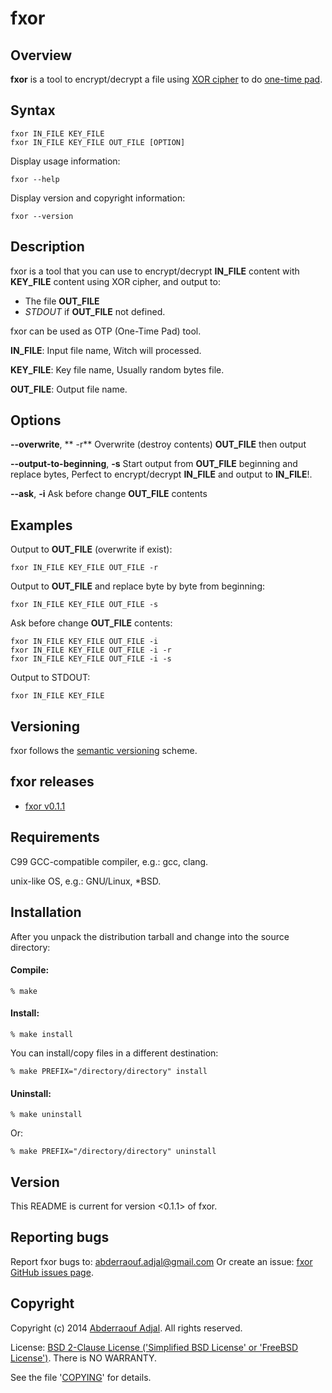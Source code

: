 fxor
====

## Overview

**fxor** is a tool to encrypt/decrypt a file using [XOR cipher](http://en.wikipedia.org/wiki/XOR_cipher) to do [one-time pad](http://en.wikipedia.org/wiki/One-time_pad).


## Syntax

	fxor IN_FILE KEY_FILE
	fxor IN_FILE KEY_FILE OUT_FILE [OPTION]

Display usage information:

	fxor --help

Display version and copyright information:

	fxor --version


## Description

fxor is a tool that you can use to encrypt/decrypt **IN_FILE** content
with **KEY_FILE** content using XOR cipher, and output to:

*  The file **OUT_FILE**
*  *STDOUT* if **OUT_FILE** not defined.

fxor can be used as OTP (One-Time Pad) tool.

**IN_FILE**: Input file name, Witch will processed.

**KEY_FILE**: Key file name, Usually random bytes file.

**OUT_FILE**: Output file name.


## Options

**--overwrite**, ** -r**
	Overwrite (destroy contents) **OUT_FILE** then output

**--output-to-beginning**, **-s**
	Start output from **OUT_FILE** beginning and replace bytes,
	Perfect to encrypt/decrypt **IN_FILE** and output to **IN_FILE**!.

**--ask**, **-i**
	Ask before change **OUT_FILE** contents


## Examples

Output to **OUT_FILE** (overwrite if exist):

	fxor IN_FILE KEY_FILE OUT_FILE -r

Output to **OUT_FILE** and replace byte by byte from beginning:

	fxor IN_FILE KEY_FILE OUT_FILE -s

Ask before change **OUT_FILE** contents:

	fxor IN_FILE KEY_FILE OUT_FILE -i
	fxor IN_FILE KEY_FILE OUT_FILE -i -r
	fxor IN_FILE KEY_FILE OUT_FILE -i -s

Output to STDOUT:

	fxor IN_FILE KEY_FILE


## Versioning

fxor follows the [semantic versioning](http://semver.org) scheme.


## fxor releases

* [fxor v0.1.1](https://github.com/abderraouf-adjal/fxor/releases/tag/v0.1.1)


## Requirements

C99 GCC-compatible compiler, e.g.: gcc, clang.

unix-like OS, e.g.: GNU/Linux, *BSD.


## Installation

After you unpack the distribution tarball and change into the source directory:

#### Compile:

	% make


#### Install:

	% make install
	
You can install/copy files in a different destination:

	% make PREFIX="/directory/directory" install


#### Uninstall:

	% make uninstall
	
Or:

	% make PREFIX="/directory/directory" uninstall


## Version

This README is current for version <0.1.1> of fxor.


## Reporting bugs

Report fxor bugs to: <abderraouf.adjal@gmail.com>
Or create an issue: [fxor GitHub issues page](https://github.com/abderraouf-adjal/fxor/issues).

## Copyright

Copyright (c) 2014 [Abderraouf Adjal](https://github.com/abderraouf-adjal). All rights reserved.

License: [BSD 2-Clause License ('Simplified BSD License' or 'FreeBSD License')](http://opensource.org/licenses/BSD-2-Clause). There is NO WARRANTY.

See the file '[COPYING](https://github.com/abderraouf-adjal/fxor/blob/master/COPYING)' for details.
